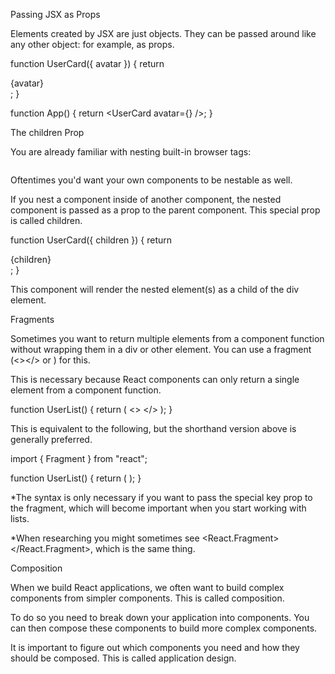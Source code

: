 Passing JSX as Props

Elements created by JSX are just objects. They can be passed around like any other object: for example, as props.

function UserCard({ avatar }) {
  return <div className="card">{avatar}</div>;
}

function App() {
  return <UserCard avatar={<Avatar />} />;
}

The children Prop

You are already familiar with nesting built-in browser tags:

<div>
  <img />
</div>

Oftentimes you'd want your own components to be nestable as well.

<UserCard>
  <Avatar />
</UserCard>

If you nest a component inside of another component, the nested component is passed as a prop to the parent component. This special prop is called children.

function UserCard({ children }) {
  return <div className="card">{children}</div>;
}

This component will render the nested element(s) as a child of the div element.

Fragments

Sometimes you want to return multiple elements from a component function without wrapping them in a div or other element. You can use a fragment (<></> or <Fragment></Fragment>) for this.

This is necessary because React components can only return a single element from a component function.

function UserList() {
  return (
    <>
      <UserCard>
        <Avatar />
      </UserCard>
      <UserCard>
        <Avatar />
      </UserCard>
    </>
  );
}

This is equivalent to the following, but the shorthand version above is generally preferred.

import { Fragment } from "react";

function UserList() {
  return (
    <Fragment>
      <UserCard>
        <Avatar />
      </UserCard>
      <UserCard>
        <Avatar />
      </UserCard>
    </Fragment>
  );
}

*The <Fragment></Fragment> syntax is only necessary if you want to pass the special key prop to the fragment, which will become important when you start working with lists.

*When researching you might sometimes see <React.Fragment></React.Fragment>, which is the same thing.

Composition

When we build React applications, we often want to build complex components from simpler components. This is called composition.

To do so you need to break down your application into components. You can then compose these components to build more complex components.

It is important to figure out which components you need and how they should be composed. This is called application design.